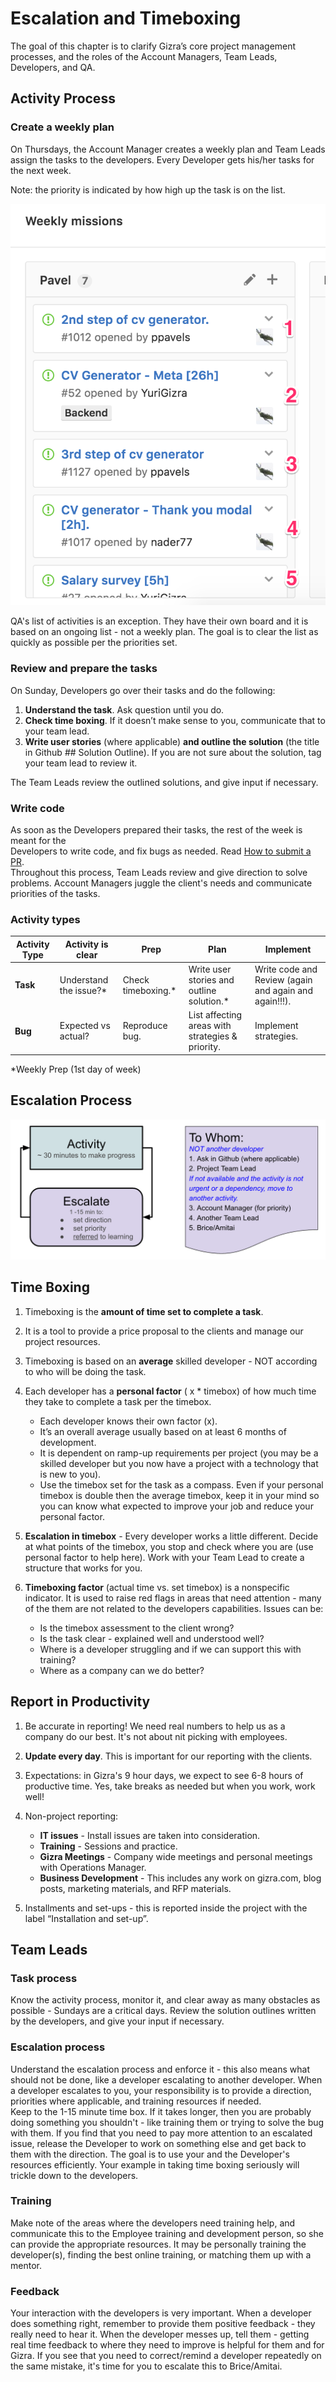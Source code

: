 # Escalation and Timeboxing

The goal of this chapter is to clarify Gizra’s core project management processes, and the roles of the Account Managers, Team Leads, Developers, and QA.

## Activity Process

### Create a weekly plan

On Thursdays, the Account Manager creates a weekly plan and Team Leads assign the tasks to the developers. Every Developer gets his/her tasks for the next week.

Note: the priority is indicated by how high up the task is on the list.

![](images/escalation_and_timebox/task_priority.png)

QA's list of activities is an exception. They have their own board and it is based on an ongoing list - not a weekly plan. The goal is to clear the list as quickly as possible per the priorities set.

### Review and prepare the tasks

On Sunday, Developers go over their tasks and do the following:  
1. **Understand the task**. Ask question until you do.  
2. **Check time boxing**. If it doesn’t make sense to you, communicate that to your team lead.  
3. **Write user stories** \(where applicable\) **and outline the solution** \(the title in Github \#\# Solution Outline\). If you are not sure about the solution, tag your team lead to review it.

The Team Leads review the outlined solutions, and give input if necessary.

### Write code

As soon as the Developers prepared their tasks, the rest of the week is meant for the  
Developers to write code, and fix bugs as needed. Read [How to submit a PR](https://www.thegizraway.com/how_to_submit_a_pr_-_quick_guide.html).  
Throughout this process, Team Leads review and give direction to solve problems. Account Managers juggle the client's needs and communicate priorities of the tasks.

### Activity types

| Activity Type | Activity is clear | Prep | Plan | Implement |
| --- | --- | --- | --- | --- |
| **Task** | Understand the issue?\* | Check timeboxing.\* | Write user stories and outline solution.\* | Write code and Review \(again and again and again!!!\). |
| **Bug** | Expected vs actual? | Reproduce bug. | List affecting areas with strategies & priority. | Implement strategies. |

\*Weekly Prep \(1st day of week\)

## Escalation Process

![](images/escalation_and_timebox/escalation-flowchart.png)

## Time Boxing

1. Timeboxing is the **amount of time set to complete a task**.
2. It is a tool to provide a price proposal to the clients and manage our project resources.
3. Timeboxing is based on an **average** skilled developer - NOT according to who will be doing the task.
4. Each developer has a **personal factor** \( x \* timebox\) of how much time they take to complete a task per the timebox.

   * Each developer knows their own factor \(x\).
   * It’s an overall average usually based on at least 6 months of development. 
   * It is dependent on ramp-up requirements per project \(you may be a skilled developer but you now have a project with a technology that is new to you\).
   * Use the timebox set for the task as a compass. Even if your personal timebox is double then the average timebox, keep it in your mind so you can know what expected to improve your job and reduce your personal factor.

5. **Escalation in timebox** - Every developer works a little different.  Decide at what points of the timebox, you stop and check where you are \(use personal factor to help here\). Work with your Team Lead to create a structure that works for you.

6. **Timeboxing factor** \(actual time vs. set timebox\) is a nonspecific indicator. It is used to raise red flags in areas that need attention - many of the them are not related to the developers capabilities. Issues can be:

   * Is the timebox assessment to the client wrong?
   * Is the task clear - explained well and understood well?
   * Where is a developer struggling and if we can support this with training?
   * Where as a company can we do better?

## Report in Productivity

1. Be accurate in reporting! We need real numbers to help us as a company do our best. It's not about nit picking with employees.
2. **Update every day**. This is important for our reporting with the clients.
3. Expectations: in Gizra's 9 hour days, we expect to see 6-8 hours of productive time. Yes, take breaks as needed but when you work, work well!
4. Non-project reporting:

   * **IT issues** - Install issues are taken into consideration.
   * **Training** - Sessions and practice.
   * **Gizra Meetings** - Company wide meetings and personal meetings with Operations Manager.
   * **Business Development** -  This includes any work on gizra.com, blog posts, marketing materials, and RFP materials.

5. Installments and set-ups - this is reported inside the project with the label “Installation and set-up”.

## Team Leads

### Task process

Know the activity process, monitor it, and clear away as many obstacles as possible - Sundays are a critical days. Review the solution outlines written by the developers, and give your input if necessary.

### Escalation process

Understand the escalation process and enforce it - this also means what should not be done, like a developer escalating to another developer. When a developer escalates to you, your responsibility is to provide a direction, priorities where applicable, and training resources if needed.  
Keep to the 1-15 minute time box. If it takes longer, then you are probably doing something you shouldn't - like training them or trying to solve the bug with them. If you find that you need to pay more attention to an escalated issue, release the Developer to work on something else and get back to them with the direction. The goal is to use your and the Developer's resources efficiently. Your example in taking time boxing seriously will trickle down to the developers.

### Training

Make note of the areas where the developers need training help, and communicate this to the Employee training and development person, so she can provide the appropriate resources. It may be personally training the developer\(s\), finding the best online training, or matching them up with a mentor.

### Feedback

Your interaction with the developers is very important.  When a developer does something right, remember to provide them positive feedback - they really need to hear it.  When the developer messes up, tell them - getting real time feedback to where they need to improve is helpful for them and for Gizra. If you see that you need to correct/remind a developer repeatedly on the same mistake, it's time for you to escalate this to Brice/Amitai.

